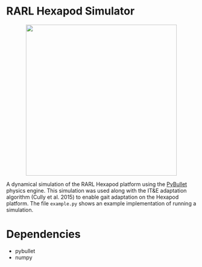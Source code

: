 # RARL Hexapod Simulator

<p align="center">
  <img src="weird_gait.gif" width="400"/>
</p>

A dynamical simulation of the RARL Hexapod platform using the [PyBullet](https://pybullet.org/wordpress/) physics engine. This simulation was used along with the IT&E adaptation algorithm (Cully et al. 2015) to enable gait adaptation on the Hexapod platform. The file `example.py` shows an example implementation of running a simulation.

# Dependencies
- pybullet
- numpy

